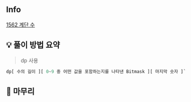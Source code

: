 ## Info
[1562 계단 수](https://www.acmicpc.net/problem/1562)

## 💡 풀이 방법 요약
> dp 사용

```Python
dp[ 수의 길이 ][ 0~9 중 어떤 값을 포함하는지를 나타낸 Bitmask ][ 마지막 숫자 ]`
```

## 🙂 마무리
